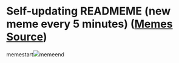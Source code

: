 # Self-updating READMEME (new meme every 5 minutes) ([Memes Source](https://bramses.notion.site/a49c1e962b7646879176ac3b327b6533?v=4d1eda54b170483cb03a40f257231764))

memestart![](https://www.notion.so/image/https%3A%2F%2Fs3-us-west-2.amazonaws.com%2Fsecure.notion-static.com%2F5dccde7b-a2d8-4faa-a8ab-35c9a8926f85%2FC96C49BE-D1A7-439B-81EF-CA9E0ED675D9.jpeg?table=block&id=967573ee-c47c-498c-a028-d497abc07ffd&cache=v2)memeend
